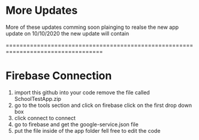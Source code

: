 # More Updates

More of these updates comming soon plainging to realse the new app update on 
10/10/2020 the new update will contain


==================================================================================
# Firebase Connection

1) import this github into your code remove the file called SchoolTestApp.zip
2) go to the tools section and click on firebase click on the first drop down box
3) click connect to connect
4) go to firebase and get the google-service.json file 
5) put the file inside of the app folder
fell free to edit the code

